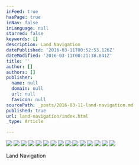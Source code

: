 ```yaml
---
inFeed: true
hasPage: true
inNav: false
inLanguage: null
starred: false
keywords: []
description: Land Navigation
datePublished: '2016-03-11T00:52:53.126Z'
dateModified: '2016-03-11T00:21:38.841Z'
title: ''
author: []
authors: []
publisher:
  name: null
  domain: null
  url: null
  favicon: null
sourcePath: _posts/2016-03-11-land-navigation.md
published: true
url: land-navigation/index.html
_type: Article

---
```

![](https://the-grid-user-content.s3-us-west-2.amazonaws.com/70103fc2-4ea3-4434-89fd-133a776d65a4.jpg)
![](https://the-grid-user-content.s3-us-west-2.amazonaws.com/bde912ac-3e26-49cc-a743-7b0a0e1259a4.jpg)
![](https://the-grid-user-content.s3-us-west-2.amazonaws.com/27abb6d7-0baa-4814-93f6-e6c15764616c.jpg)
![](https://the-grid-user-content.s3-us-west-2.amazonaws.com/46090383-1b26-4a96-a3e8-aa8fdd8542ec.jpg)
![](https://the-grid-user-content.s3-us-west-2.amazonaws.com/7026ee53-d78a-439f-80b1-5f9bf490201a.jpg)
![](https://the-grid-user-content.s3-us-west-2.amazonaws.com/c8a17598-444d-4be6-aef2-2f85dfcba56f.jpg)
![](https://the-grid-user-content.s3-us-west-2.amazonaws.com/5057c881-4b91-4324-be49-876b5f7b31e3.jpg)
![](https://the-grid-user-content.s3-us-west-2.amazonaws.com/b077f646-a537-4b2a-bb38-6d392d2b7151.jpg)
![](https://the-grid-user-content.s3-us-west-2.amazonaws.com/f3400e6e-bfd4-4d03-9f74-2312f918cefe.jpg)
![](https://the-grid-user-content.s3-us-west-2.amazonaws.com/6a37733d-6774-4795-a49d-3a49aad375fc.jpg)
![](https://the-grid-user-content.s3-us-west-2.amazonaws.com/7ad025ca-36f3-4da2-9ed7-9fc208e73962.jpg)
![](https://the-grid-user-content.s3-us-west-2.amazonaws.com/910c572f-76ff-463e-bc75-f5e38562b6c2.jpg)
![](https://the-grid-user-content.s3-us-west-2.amazonaws.com/bbe9e494-2c7c-4bb5-b15f-d5dcb3f66ec1.jpg)
![](https://the-grid-user-content.s3-us-west-2.amazonaws.com/2efca7e7-b131-47c4-ad2d-1162825ccfce.jpg)
![](https://the-grid-user-content.s3-us-west-2.amazonaws.com/22e2bc9a-263a-46a5-841c-c01f7ef9f820.jpg)

Land Navigation